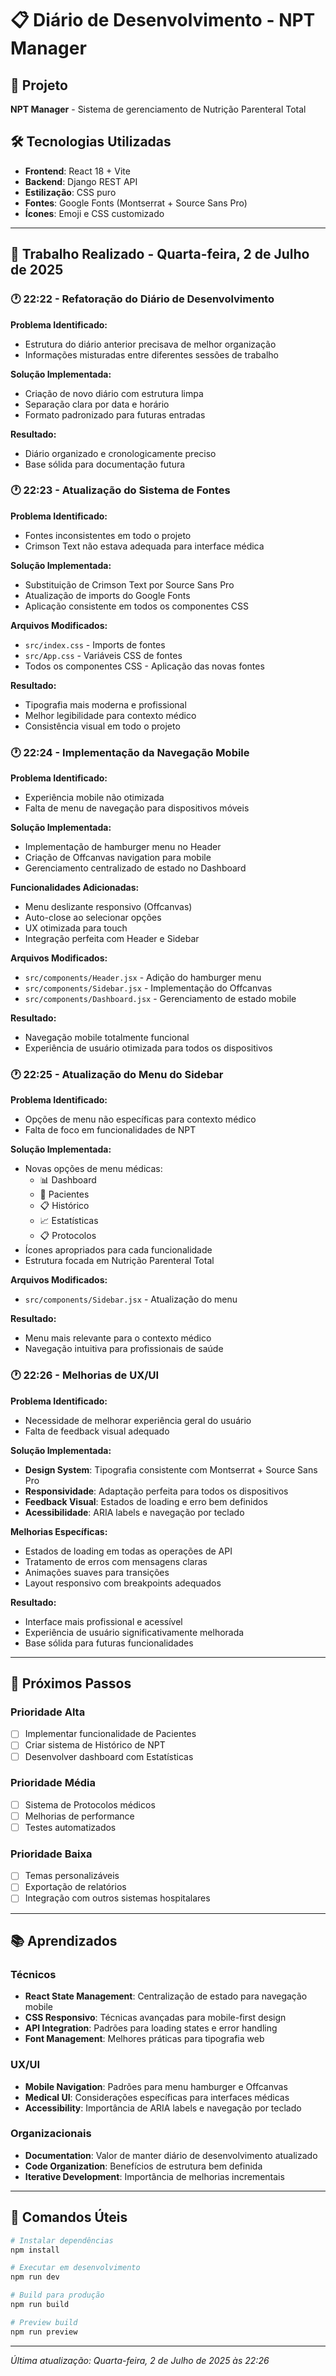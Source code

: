 # 📋 Diário de Desenvolvimento - NPT Manager

## 🎯 Projeto
**NPT Manager** - Sistema de gerenciamento de Nutrição Parenteral Total

## 🛠️ Tecnologias Utilizadas
- **Frontend**: React 18 + Vite
- **Backend**: Django REST API
- **Estilização**: CSS puro
- **Fontes**: Google Fonts (Montserrat + Source Sans Pro)
- **Ícones**: Emoji e CSS customizado

---

## 📅 Trabalho Realizado - Quarta-feira, 2 de Julho de 2025

### 🕐 22:22 - Refatoração do Diário de Desenvolvimento

**Problema Identificado:**
- Estrutura do diário anterior precisava de melhor organização
- Informações misturadas entre diferentes sessões de trabalho

**Solução Implementada:**
- Criação de novo diário com estrutura limpa
- Separação clara por data e horário
- Formato padronizado para futuras entradas

**Resultado:**
- Diário organizado e cronologicamente preciso
- Base sólida para documentação futura

### 🕐 22:23 - Atualização do Sistema de Fontes

**Problema Identificado:**
- Fontes inconsistentes em todo o projeto
- Crimson Text não estava adequada para interface médica

**Solução Implementada:**
- Substituição de Crimson Text por Source Sans Pro
- Atualização de imports do Google Fonts
- Aplicação consistente em todos os componentes CSS

**Arquivos Modificados:**
- `src/index.css` - Imports de fontes
- `src/App.css` - Variáveis CSS de fontes
- Todos os componentes CSS - Aplicação das novas fontes

**Resultado:**
- Tipografia mais moderna e profissional
- Melhor legibilidade para contexto médico
- Consistência visual em todo o projeto

### 🕐 22:24 - Implementação da Navegação Mobile

**Problema Identificado:**
- Experiência mobile não otimizada
- Falta de menu de navegação para dispositivos móveis

**Solução Implementada:**
- Implementação de hamburger menu no Header
- Criação de Offcanvas navigation para mobile
- Gerenciamento centralizado de estado no Dashboard

**Funcionalidades Adicionadas:**
- Menu deslizante responsivo (Offcanvas)
- Auto-close ao selecionar opções
- UX otimizada para touch
- Integração perfeita com Header e Sidebar

**Arquivos Modificados:**
- `src/components/Header.jsx` - Adição do hamburger menu
- `src/components/Sidebar.jsx` - Implementação do Offcanvas
- `src/components/Dashboard.jsx` - Gerenciamento de estado mobile

**Resultado:**
- Navegação mobile totalmente funcional
- Experiência de usuário otimizada para todos os dispositivos

### 🕐 22:25 - Atualização do Menu do Sidebar

**Problema Identificado:**
- Opções de menu não específicas para contexto médico
- Falta de foco em funcionalidades de NPT

**Solução Implementada:**
- Novas opções de menu médicas:
  - 📊 Dashboard
  - 👥 Pacientes
  - 📋 Histórico
  - 📈 Estatísticas
  - 📋 Protocolos
- Ícones apropriados para cada funcionalidade
- Estrutura focada em Nutrição Parenteral Total

**Arquivos Modificados:**
- `src/components/Sidebar.jsx` - Atualização do menu

**Resultado:**
- Menu mais relevante para o contexto médico
- Navegação intuitiva para profissionais de saúde

### 🕐 22:26 - Melhorias de UX/UI

**Problema Identificado:**
- Necessidade de melhorar experiência geral do usuário
- Falta de feedback visual adequado

**Solução Implementada:**
- **Design System**: Tipografia consistente com Montserrat + Source Sans Pro
- **Responsividade**: Adaptação perfeita para todos os dispositivos
- **Feedback Visual**: Estados de loading e erro bem definidos
- **Acessibilidade**: ARIA labels e navegação por teclado

**Melhorias Específicas:**
- Estados de loading em todas as operações de API
- Tratamento de erros com mensagens claras
- Animações suaves para transições
- Layout responsivo com breakpoints adequados

**Resultado:**
- Interface mais profissional e acessível
- Experiência de usuário significativamente melhorada
- Base sólida para futuras funcionalidades

---

## 🎯 Próximos Passos

### Prioridade Alta
- [ ] Implementar funcionalidade de Pacientes
- [ ] Criar sistema de Histórico de NPT
- [ ] Desenvolver dashboard com Estatísticas

### Prioridade Média
- [ ] Sistema de Protocolos médicos
- [ ] Melhorias de performance
- [ ] Testes automatizados

### Prioridade Baixa
- [ ] Temas personalizáveis
- [ ] Exportação de relatórios
- [ ] Integração com outros sistemas hospitalares

---

## 📚 Aprendizados

### Técnicos
- **React State Management**: Centralização de estado para navegação mobile
- **CSS Responsivo**: Técnicas avançadas para mobile-first design
- **API Integration**: Padrões para loading states e error handling
- **Font Management**: Melhores práticas para tipografia web

### UX/UI
- **Mobile Navigation**: Padrões para menu hamburger e Offcanvas
- **Medical UI**: Considerações específicas para interfaces médicas
- **Accessibility**: Importância de ARIA labels e navegação por teclado

### Organizacionais
- **Documentation**: Valor de manter diário de desenvolvimento atualizado
- **Code Organization**: Benefícios de estrutura bem definida
- **Iterative Development**: Importância de melhorias incrementais

---

## 🔧 Comandos Úteis

```bash
# Instalar dependências
npm install

# Executar em desenvolvimento
npm run dev

# Build para produção
npm run build

# Preview build
npm run preview
```

---

*Última atualização: Quarta-feira, 2 de Julho de 2025 às 22:26* 